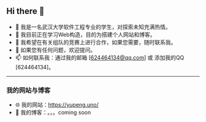 ## Hi there 👋
* 🔭 我是一名武汉大学软件工程专业的学生，对探索未知充满热情。
* 🌱 我目前正在学习Web构造，目的为搭建个人网站和博客。
* 👯 我希望在有关组队的竞赛上进行合作，如果您需要，随时联系我。
* 💬 如果您有任何问题，欢迎提问。
* 📫 如何联系我：通过我的邮箱 [624464134@qq.com] 或 添加我的QQ [624464134]。
---
### 我的网站与博客
* 🌐 我的网站：https://yupeng.uno/
* 📝 我的博客：。。。coming soon
